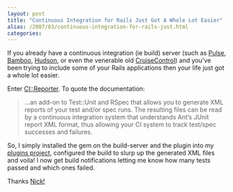 ```yaml
---
layout: post
title: "Continuous Integration for Rails Just Got A Whole Lot Easier"
alias: /2007/03/continuous-integration-for-rails-just.html
categories:
---
```

If you already have a continuous integration (ie build) server (such as [Pulse](http://www.zutubi.com/products/pulse/), [Bamboo](http://www.atlassian.com/software/bamboo/), [Hudson](https://hudson.dev.java.net/), or even the venerable old [CruiseControl](http://cruisecontrol.sourceforge.net/)) and you've been trying to include some of your Rails applications then your life just got a whole lot easier.

Enter [CI::Reporter](http://caldersphere.rubyforge.org/ci_reporter/). To quote the documentation:

> ...an add-on to Test::Unit and RSpec that allows you to generate XML reports of your test and/or spec runs. The resulting files can be read by a continuous integration system that understands Ant‘s JUnit report XML format, thus allowing your CI system to track test/spec successes and failures.

So, I simply installed the gem on the build-server and the plugin into my [plugins project](https://github.com/harukizaemon/redhillonrails/tree/master/$1), configured the build to slurp up the generated XML files and voila! I now get build notifications letting me know how many tests passed and which ones failed.

Thanks [Nick!](http://blog.nicksieger.com/)
